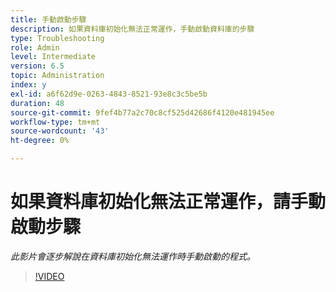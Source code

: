 ```yaml
---
title: 手動啟動步驟
description: 如果資料庫初始化無法正常運作，手動啟動資料庫的步驟
type: Troubleshooting
role: Admin
level: Intermediate
version: 6.5
topic: Administration
index: y
exl-id: a6f62d9e-0263-4843-8521-93e8c3c5be5b
duration: 48
source-git-commit: 9fef4b77a2c70c8cf525d42686f4120e481945ee
workflow-type: tm+mt
source-wordcount: '43'
ht-degree: 0%

---
```


# 如果資料庫初始化無法正常運作，請手動啟動步驟

*此影片會逐步解說在資料庫初始化無法運作時手動啟動的程式。*

>[!VIDEO](https://video.tv.adobe.com/v/335515?quality=12&learn=on)
